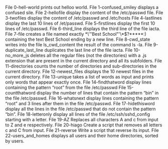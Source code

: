 File 0-hell-world prints out helloo world.
File 1-confused_smiley displays a confused sile.
File 2-hellofile display the content of the /etc/passwd file.
File 3-twofiles display the content of /etc/passwd and /etc/hosts
File 4-lastlines display the last 10 lines of /et/passwd.
File 5-firstlines display the first 10 lines of /etc/passwd.
File 6-third_line displays the third line of the file iacta.
File 7-file creates a file named exactly \*\\'"Best School"\'\\*$\?\*\*\*\*\*:) containing the text Best School ending by a new line.
File 8-cwd_state writes into the file ls_cwd_content the result of the command ls -la.
File 9-duplicate_last_line duplicates the last line of the file iacta.
File 10-no_more_js deletes all the regular files (not the directories) with a .js extension that are present in the current directory and all its subfolders.
File 11-directories counts the number of directories and sub-directories in the current directory.
File 12-newest_files displays the 10 newest files in the current directory.
File 13-unique takes a list of words as input and prints only words that appear exactly once.
File 14-findthatword display lines containing the pattern “root” from the file /etc/passwd
File 15-countthatword display the number of lines that contain the pattern “bin” in the file /etc/passwd.
File 16-whatsnext display lines containing the pattern “root” and 3 lines after them in the file /etc/passwd.
File 17-hidethisword display all the lines in the file /etc/passwd that do not contain the pattern “bin”.
File 18-letteronly display all lines of the file /etc/ssh/sshd_config starting with a letter.
File 19-AZ Replaces all characters A and c from input to Z and e respectively.
File 20-hiago Create a script that removes all letters c and C from input.
File 21-reverse Write a script that reverse its input.
File 22-users_and_homes  displays all users and their home directories, sorted by users.
